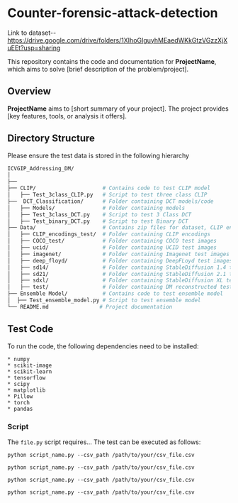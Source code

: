# Counter-forensic-attack-detection


Link to dataset--https://drive.google.com/drive/folders/1XIhoGIguyhMEaedWKkGtzVGzzXjXuEEt?usp=sharing

This repository contains the code and documentation for **ProjectName**, which aims to solve [brief description of the problem/project].

## Overview

**ProjectName** aims to [short summary of your project]. The project provides [key features, tools, or analysis it offers].

## Directory Structure
Please ensure the test data is stored in the following hierarchy
```bash
ICVGIP_Addressing_DM/
│
├──
├── CLIP/                     # Contains code to test CLIP model
│   ├── Test_3class_CLIP.py   # Script to test three class CLIP
├──  DCT_Classification/      # Folder containing DCT models/code
│   ├── Models/               # Folder containing models
│   ├── Test_3class_DCT.py    # Script to test 3 Class DCT
│   ├── Test_binary_DCT.py    # Script to test Binary DCT
├── Data/                     # Contains zip files for dataset, CLIP encodings
│   ├── CLIP_encodings_test/  # Folder containing CLIP encodings
│   ├── COCO_test/            # Folder containing COCO test images
│   ├── ucid/                 # Folder containing UCID test images
│   ├── imagenet/             # Folder containing Imagenet test images
│   ├── deep_floyd/           # Folder containing DeepFLoyd test images
│   ├── sd14/                 # Folder containing StableDiffusion 1.4 test images
│   ├── sd21/                 # Folder containing StableDiffusion 2.1 test images
│   ├── sdxl/                 # Folder containing StableDiffusion XL test images
│   ├── test/                 # Folder containing DM reconstructed test images
├── Ensemble Model/           # Contains code to test ensemble model 
│  ├── Test_ensemble_model.py # Script to test ensemble model             
└── README.md                # Project documentation
```
## Test Code
To run the code, the following dependencies need to be installed:
```
* numpy
* scikit-image
* scikit-learn
* tensorflow
* scipy
* matplotlib
* Pillow
* torch
* pandas
```

### Script
The `file.py` script requires...
The test can be executed as follows:
```
python script_name.py --csv_path /path/to/your/csv_file.csv
```
```
python script_name.py --csv_path /path/to/your/csv_file.csv
```
```
python script_name.py --csv_path /path/to/your/csv_file.csv
```
```
python script_name.py --csv_path /path/to/your/csv_file.csv
```


